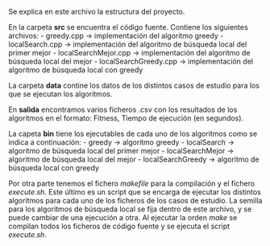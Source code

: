 Se explica en este archivo la estructura del proyecto. 

En la carpeta **src** se encuentra el código fuente. Contiene los siguientes archivos:
		- greedy.cpp -> implementación del algoritmo greedy
		- localSearch.cpp -> implementación del algoritmo de búsqueda local del primer mejor
		- localSearchMejor.cpp -> implementación del algoritmo de búsqueda local del mejor 
		- localSearchGreedy.cpp -> implementación del algoritmo de búsqueda local con greedy

La carpeta **data** contine los datos de los distintos casos de estudio para los que se ejecutan los algoritmos.

En **salida** encontramos varios ficheros .csv con los resultados de los algoritmos en el formato: Fitness, Tiempo de ejecución (en segundos).

La capeta **bin** tiene los ejecutables de cada uno de los algoritmos como se indica a continuación: 
		- greedy -> algoritmo greedy
		- localSearch ->  algoritmo de búsqueda local del primer mejor
		- localSearchMejor -> algoritmo de búsqueda local del mejor 
		- localSearchGreedy ->  algoritmo de búsqueda local con greedy
	
Por otra parte tenemos el fichero *makefile* para la compilación y el fichero *execute.sh*. Este último es un script que se encarga de ejecutar los distintos algoritmos para cada uno de los ficheros de los casos de estudio. La semilla para los algoritmos de búsqueda local se fija dentro de este archivo, y se puede cambiar de una ejecución a otra. Al ejecutar la orden *make* se compilan todos los ficheros de código fuente y se ejecuta el script *execute.sh*. 
